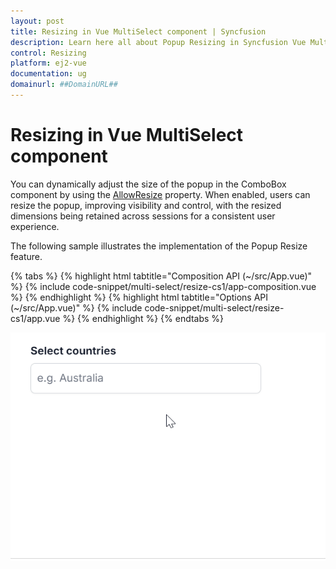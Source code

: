 ```yaml
---
layout: post
title: Resizing in Vue MultiSelect component | Syncfusion
description: Learn here all about Popup Resizing in Syncfusion Vue MultiSelect component of Syncfusion Essential JS 2 and more.
control: Resizing
platform: ej2-vue
documentation: ug
domainurl: ##DomainURL##
---
```


# Resizing in Vue MultiSelect component

You can dynamically adjust the size of the popup in the ComboBox component by using the [AllowResize](https://ej2.syncfusion.com/vue/documentation/api/multi-select/#allowresize)  property. When enabled, users can resize the popup, improving visibility and control, with the resized dimensions being retained across sessions for a consistent user experience.

The following sample illustrates the implementation of the Popup Resize feature.

{% tabs %}
{% highlight html tabtitle="Composition API (~/src/App.vue)" %}
{% include code-snippet/multi-select/resize-cs1/app-composition.vue %}
{% endhighlight %}
{% highlight html tabtitle="Options API (~/src/App.vue)" %}
{% include code-snippet/multi-select/resize-cs1/app.vue %}
{% endhighlight %}
{% endtabs %}
        


![Resizing in MultiSelect Component](../images/multiselect-resize.gif)
